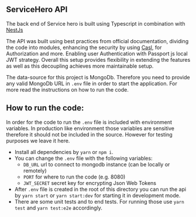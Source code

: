 ## ServiceHero API

The back end of Service hero is built using Typescript in combination with [NestJs](https://nestjs.com/)


The API was built using best practices from official documentation, dividing the code into modules, enhancing the security by using [Casl](https://github.com/stalniy/casl), for Authorization and more. Enabling user Authentication with Passport js local JWT strategy. Overall this setup provides flexibility in extending the features as well as this decoupling achieves more maintainable setup.

The data-source for this project is MongoDb. Therefore you need to provide any valid MongoDb URL in `.env` file in order to start the application. 
For more read the instructions on how to run the code.

## How to run the code:
In order for the code to run the `.env` file is included with environment variables. In production like environment those variables are sensitive therefore it should not be included in the source. However for testing purposes we leave it here.
- Install all dependencies by `yarn` or `npm i`.
- You can change the `.env` file with the following variables:
  - `DB_URL` url to connect to mongodb instance (can be locally or remotely)
  - `PORT` for where to run the code (e.g. 8080)
  - `JWT_SECRET` secret key for encrypting Json Web Tokens
- After `.env` file is created in the root of this directory you can run the api by `yarn start` or `yarn start:dev` for starting it in development mode.
- There are some unit tests and to end tests. For running those use `yarn test` and `yarn test:e2e` accordingly.

